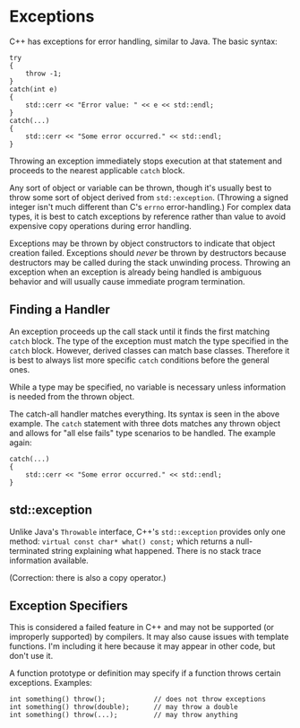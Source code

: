 # Exceptions #
C++ has exceptions for error handling, similar to Java.  The basic syntax:
```
try
{
    throw -1;
}
catch(int e)
{
    std::cerr << "Error value: " << e << std::endl;
}
catch(...)
{
    std::cerr << "Some error occurred." << std::endl;
}
```

Throwing an exception immediately stops execution at that statement and proceeds
to the nearest applicable `catch` block.

Any sort of object or variable can be thrown, though it's usually best to throw
some sort of object derived from `std::exception`.  (Throwing a signed integer
isn't much different than C's `errno` error-handling.)  For complex data types,
it is best to catch exceptions by reference rather than value to avoid expensive
copy operations during error handling.

Exceptions may be thrown by object constructors to indicate that object creation
failed.  Exceptions should _never_ be thrown by destructors because destructors
may be called during the stack unwinding process.  Throwing an exception when an
exception is already being handled is ambiguous behavior and will usually cause
immediate program termination.

## Finding a Handler ##
An exception proceeds up the call stack until it finds the first matching
`catch` block.  The type of the exception must match the type specified in the
`catch` block.  However, derived classes can match base classes.  Therefore it
is best to always list more specific `catch` conditions before the general ones.

While a type may be specified, no variable is necessary unless information is
needed from the thrown object.

The catch-all handler matches everything.  Its syntax is seen in the above
example.  The `catch` statement with three dots matches any thrown object and
allows for "all else fails" type scenarios to be handled.  The example again:
```
catch(...)
{
    std::cerr << "Some error occurred." << std::endl;
}
```

## std::exception ##
Unlike Java's `Throwable` interface, C++'s `std::exception` provides only one
method:  `virtual const char* what() const;` which returns a null-terminated
string explaining what happened.  There is no stack trace information available.

(Correction:  there is also a copy operator.)

## Exception Specifiers ##
This is considered a failed feature in C++ and may not be supported (or
improperly supported) by compilers.  It may also cause issues with template
functions.  I'm including it here because it may appear in other code, but
don't use it.

A function prototype or definition may specify if a function throws certain
exceptions.  Examples:
```
int something() throw();            // does not throw exceptions
int something() throw(double);      // may throw a double
int something() throw(...);         // may throw anything
```

